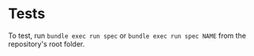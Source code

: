 # Tests

To test, run `bundle exec run spec` or `bundle exec run spec NAME` from 
the repository's root folder.


